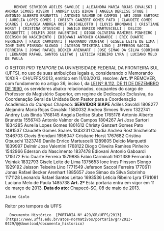         REMOVE SERVIDOR ADILES SAVOLDI | ALEJANDRA MARIA ROJAS COVALSKI | ANDREA SIMOES RIVERO | ANDREY LUIS BINDA | ANGELA DERLISE STUBE | ANTONIO ALBERTO BRUNETTA | ANTONIO VALMOR DE CAMPOS | ARI JOSE SARTORI | AURELIA LOPES GOMES | CHRISTY GANZERT GOMES PATO | CLAUDETE GOMES SOARES | CLAUDIA ANDREA ROST SNICHELOTTO | CLOVIS BRONDANI | CRISTIANE HORST | CRISTINA OTSUSCHI | DANILO ENRICO MARTUSCELLI | DELCIO MARQUETTI | DELMIR JOSE VALENTINI | DIOGO OLIVEIRA RAMIRES PINHEIRO | EDERSON DO NASCIMENTO | EDIOVANI ANTONIO GABOARDI | ERIC DUARTE FERREIRA | FABIO CARMINATI | FERNANDO VOJNIAK | GISELE LEITE DE LIMA | IONE INES PINSSON SLONGO | JAISSON TEIXEIRA LINO | JEFERSON SACCOL FERREIRA | JONAS RAFAEL BECKER ARENHART | JOSE SIMAO DA SILVA SOBRINHO | LEONARDO RAFAEL SANTOS LEITAO | LETICIA RIBEIRO LYRA | LUCIANO MELO DE PAULA  

 O REITOR *PRO TEMPORE*  DA UNIVERSIDADE FEDERAL DA FRONTEIRA SUL (UFFS), no uso de suas atribuições legais e, considerando o Memorando 10/DIR - CH/UFFS/2013, emitido em 11/03/2013, resolve:   **Art. 1º**  REMOVER, com fundamento no artigo 36, inciso I, da [LEI Nº 8.112, DE 11 DE DEZEMBRO DE 1990](http://www.planalto.gov.br/ccivil_03/LEIS/L8112cons.htm), os servidores abaixo relacionados, ocupantes do cargo de Professor do Magistério Superior, em regime de Dedicação Exclusiva, da Coordenação Geral da Unidade Bom Pastor para a Coordenação Acadêmica do *Campus*  Chapecó:     **SERVIDOR**   **SIAPE**     Adiles Savoldi   1808277     Alejandra Maria Rojas Covalski   1580032     Andrea Simoes Rivero   1322741     Andrey Luis Binda   1768145     Angela Derlise Stube   1765178     Antonio Alberto Brunetta   1556743     Antonio Valmor de Campos   1804267     Ari Jose Sartori   1834285     Aurelia Lopes Gomes   1801612     Christy Ganzert Gomes Pato   1481537     Claudete Gomes Soares   1343231     Claudia Andrea Rost Snichelotto   1346703     Clovis Brondani   1656047     Cristiane Horst   1767682     Cristina Otsuschi   1323749     Danilo Enrico Martuscelli   1289805     Delcio Marquetti   1839997     Delmir Jose Valentini   1768122     Diogo Oliveira Ramires Pinheiro   1542966     Ederson do Nascimento   1837478     Ediovani Antonio Gaboardi   1715172     Eric Duarte Ferreira   1579885     Fabio Carminati   1621389     Fernando Vojniak   1832793     Gisele Leite de Lima   1375653     Ione Ines Pinsson Slongo   1929192     Jaisson Teixeira Lino   1771549     Jeferson Saccol Ferreira   1770611     Jonas Rafael Becker Arenhart   1885657     Jose Simao da Silva Sobrinho   1171128     Leonardo Rafael Santos Leitao   1693536     Leticia Ribeiro Lyra   1761081     Luciano Melo de Paula   1485738       **Art. 2º**  Esta portaria entra em vigor em 11 de março de 2013.        **Data do ato:** Chapecó-SC, 08 de maio de 2013.   
 

    Jaime Giolo   
 Reitor pro tempore da UFFS 

      Documento Histórico  [PORTARIA Nº 429/GR/UFFS/2013](https://www.uffs.edu.br/atos-normativos/portaria/gr/2013-0429/@@download/documento_historico)     
      